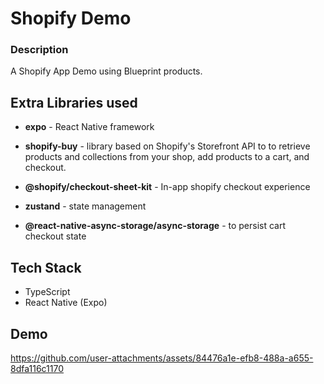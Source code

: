 
# Shopify Demo

### Description

A Shopify App Demo using Blueprint products.



## Extra Libraries used

- **expo** - React Native framework

- **shopify-buy** - library based on Shopify's Storefront API to to retrieve products and collections from your shop, add products to a cart, and checkout.

- **@shopify/checkout-sheet-kit** - In-app shopify checkout experience

- **zustand** - state management

- **@react-native-async-storage/async-storage** - to persist cart checkout state



## Tech Stack

- TypeScript
- React Native (Expo)





## Demo

https://github.com/user-attachments/assets/84476a1e-efb8-488a-a655-8dfa116c1170

